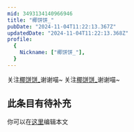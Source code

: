 ```yaml
---
mid: 3493134140966946
title: "椰饼饼_"
pubDate: "2024-11-04T11:22:13.367Z"
updatedDate: "2024-11-04T11:22:13.368Z"
profile:
  {
    Nickname: ["椰饼饼_"],
  }
---
```


关注[椰饼饼_](https://space.bilibili.com/3493134140966946)谢谢喵~ 关注[椰饼饼_](https://space.bilibili.com/3493134140966946)谢谢喵~

## 此条目有待补充
你可以在[这里](https://github.com/Yuhanawa/VTuber.ICU-Content/edit/master/v/椰饼饼_/index.md)编辑本文
